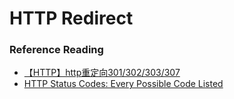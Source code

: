 # HTTP Redirect

### Reference Reading
* [【HTTP】http重定向301/302/303/307](https://blog.csdn.net/reliveIT/article/details/50776984)
* [HTTP Status Codes: Every Possible Code Listed](https://www.whoishostingthis.com/resources/http-status-codes/)